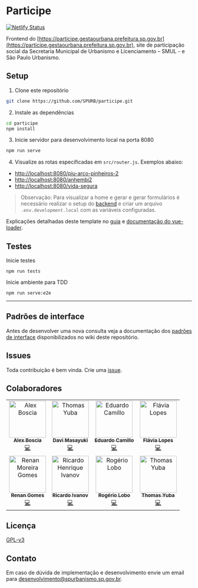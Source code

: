# Participe
[![Netlify Status](https://api.netlify.com/api/v1/badges/fb06bdad-d959-414d-b42d-1891b7862c9f/deploy-status)](https://app.netlify.com/sites/participe-gestaourbana/deploys)

Frontend do [https://participe.gestaourbana.prefeitura.sp.gov.br](https://participe.gestaourbana.prefeitura.sp.gov.br), site de participação social da Secretaria Municipal de Urbanismo e Licenciamento – SMUL - e São Paulo Urbanismo.

## Setup
1. Clone este repositório
```bash
git clone https://github.com/SPURB/participe.git
```

2. Instale as dependências
```bash
cd participe
npm install
```

3. Inicie servidor para desenvolvimento local na porta 8080
```bash
npm run serve
```

4. Visualize as rotas especificadas em `src/router.js`. Exemplos abaixo:
* [http://localhost:8080/piu-arco-pinheiros-2](http://localhost:8080/arco-pinheiros-2)
* [http://localhost:8080/anhembi2](http://localhost:8080/anhembi2)
* [http://localhost:8080/vida-segura](http://localhost:8080/vida-segura)

> Observação: Para visualizar a home e gerar e gerar formulários é necessário realizar o setup do [backend](https://github.com/SPURB/consultas-publicas-backend) e criar um arquivo `.env.development.local` com as variáveis configuradas.

Explicações detalhadas deste template no [guia](http://vuejs-templates.github.io/webpack/) e [documentação do vue-loader](http://vuejs.github.io/vue-loader).


## Testes
Inicie testes
```
npm run tests
```

Inicie ambiente para TDD
```
npm run serve:e2e
```

___

## Padrões de interface
Antes de desenvolver uma nova consulta veja a documentação dos [padrões de interface](https://github.com/SPURB/participe/wiki) disponibilizados no wiki deste repositório.

## Issues
Toda contribuição é bem vinda. Crie uma [issue](https://github.com/SPURB/participe/issues).


## Colaboradores
<table>
  <tr>
    <td align="center"><a href="https://github.com/alexboccia"><img src="https://avatars3.githubusercontent.com/u/32138082?s=460&v=4" width="100px;" alt="Alex Boscia"/><br /><sub><b>Alex Boscia</b></sub></a><br /><a href="https://github.com/spurb/participe/commits?author=alexboccia" title="Code">💻</a></td>
    <td align="center"><a href="https://github.com/davimh"><img src="https://avatars1.githubusercontent.com/u/32531840?s=460&v=4" width="100px;" alt="Thomas Yuba"/><br /><sub><b>Davi Masayuki</b></sub></a><br /><a href="https://github.com/spurb/participe/commits?author=davimh" title="Code">💻</a></td>
    <td align="center"><a href="https://github.com/educkf"><img src="https://avatars2.githubusercontent.com/u/2439707?s=460&v=4" width="100px;" alt="Eduardo Camillo"/><br /><sub><b>Eduardo Camillo</b></sub></a><br /><a href="https://github.com/spurb/participe/commits?author=educkf" title="Code">💻</a></td>
    <td align="center"><a href="https://github.com/flavinhalopes"><img src="https://avatars1.githubusercontent.com/u/39636035?s=460&v=4
    " width="100px;" alt="Flávia Lopes"/><br /><sub><b>Flávia Lopes</b></sub></a><br /><a href="https://github.com/spurb/participe/commits?author=flavinhalopes" title="Code">💻</a></td>
 </tr>
 <tr>
    <td align="center"><a href="https://github.com/lordscorp"><img src="https://avatars1.githubusercontent.com/u/40305353?s=460&v=4" width="100px;" alt="Renan Moreira Gomes"/><br /><sub><b>Renan Gomes</b></sub></a><br /><a href="https://github.com/spurb/participe/commits?author=lordscorp" title="Code">💻</a></td>
    <td align="center"><a href="https://github.com/ricardoivanov"><img src="https://avatars1.githubusercontent.com/u/56939042?s=460&v=4" width="100px;" alt="Ricardo Henrique Ivanov"/><br /><sub><b>Ricardo Ivanov</b></sub></a><br /><a href="https://github.com/spurb/participe/commits?author=X478816@rede.sp" title="Code">💻</a></td>
    <td align="center"><a href="https://github.com/rogerioloboBR"><img src="https://avatars0.githubusercontent.com/u/10540741?s=460&v=4" width="100px;" alt="Rogério Lobo"/><br /><sub><b>Rogério Lobo</b></sub></a><br /><a href="https://github.com/spurb/participe/commits?author=rogerioloboBR" title="Code">💻</a></td>
    <td align="center"><a href="https://github.com/yubathom"><img src="https://avatars3.githubusercontent.com/u/4117768?v=4" width="100px;" alt="Thomas Yuba"/><br /><sub><b>Thomas Yuba</b></sub></a><br /><a href="https://github.com/spurb/participe/commits?author=yubathom" title="Code">💻</a></td>
 </tr>
</table>

## Licença 
[GPL-v3](https://github.com/SPURB/participe/blob/master/LICENSE)

## Contato
Em caso de dúvida de implementação e desenvolvimento envie um email para <desenvolvimento@spurbanismo.sp.gov.br>.

